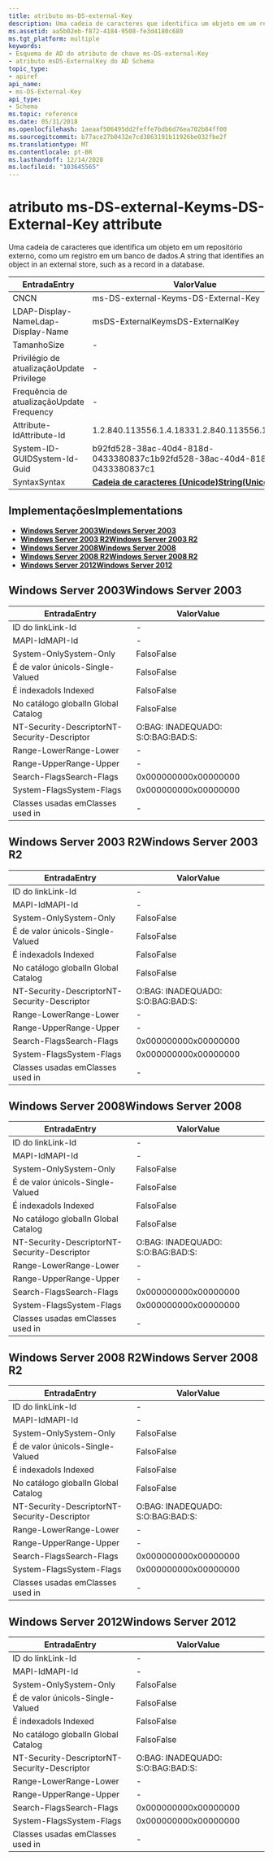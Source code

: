 ```yaml
---
title: atributo ms-DS-external-Key
description: Uma cadeia de caracteres que identifica um objeto em um repositório externo, como um registro em um banco de dados.
ms.assetid: aa5b02eb-f872-4184-9508-fe3d4180c680
ms.tgt_platform: multiple
keywords:
- Esquema de AD do atributo de chave ms-DS-external-Key
- atributo msDS-ExternalKey do AD Schema
topic_type:
- apiref
api_name:
- ms-DS-External-Key
api_type:
- Schema
ms.topic: reference
ms.date: 05/31/2018
ms.openlocfilehash: 1aeaaf506495dd2feffe7bdb6d76ea702b84ff00
ms.sourcegitcommit: b77ace27b0432e7cd3863191b11926be032fbe2f
ms.translationtype: MT
ms.contentlocale: pt-BR
ms.lasthandoff: 12/14/2020
ms.locfileid: "103645565"
---
```

# <a name="ms-ds-external-key-attribute"></a><span data-ttu-id="d50f2-105">atributo ms-DS-external-Key</span><span class="sxs-lookup"><span data-stu-id="d50f2-105">ms-DS-External-Key attribute</span></span>

<span data-ttu-id="d50f2-106">Uma cadeia de caracteres que identifica um objeto em um repositório externo, como um registro em um banco de dados.</span><span class="sxs-lookup"><span data-stu-id="d50f2-106">A string that identifies an object in an external store, such as a record in a database.</span></span>



| <span data-ttu-id="d50f2-107">Entrada</span><span class="sxs-lookup"><span data-stu-id="d50f2-107">Entry</span></span> | <span data-ttu-id="d50f2-108">Valor</span><span class="sxs-lookup"><span data-stu-id="d50f2-108">Value</span></span> |
|-------------------|---------------------------------------------|
| <span data-ttu-id="d50f2-109">CN</span><span class="sxs-lookup"><span data-stu-id="d50f2-109">CN</span></span>                | <span data-ttu-id="d50f2-110">ms-DS-external-Key</span><span class="sxs-lookup"><span data-stu-id="d50f2-110">ms-DS-External-Key</span></span>                          |
| <span data-ttu-id="d50f2-111">LDAP-Display-Name</span><span class="sxs-lookup"><span data-stu-id="d50f2-111">Ldap-Display-Name</span></span> | <span data-ttu-id="d50f2-112">msDS-ExternalKey</span><span class="sxs-lookup"><span data-stu-id="d50f2-112">msDS-ExternalKey</span></span>                            |
| <span data-ttu-id="d50f2-113">Tamanho</span><span class="sxs-lookup"><span data-stu-id="d50f2-113">Size</span></span>              | \-                                          |
| <span data-ttu-id="d50f2-114">Privilégio de atualização</span><span class="sxs-lookup"><span data-stu-id="d50f2-114">Update Privilege</span></span>  | \-                                          |
| <span data-ttu-id="d50f2-115">Frequência de atualização</span><span class="sxs-lookup"><span data-stu-id="d50f2-115">Update Frequency</span></span>  | \-                                          |
| <span data-ttu-id="d50f2-116">Attribute-Id</span><span class="sxs-lookup"><span data-stu-id="d50f2-116">Attribute-Id</span></span>      | <span data-ttu-id="d50f2-117">1.2.840.113556.1.4.1833</span><span class="sxs-lookup"><span data-stu-id="d50f2-117">1.2.840.113556.1.4.1833</span></span>                     |
| <span data-ttu-id="d50f2-118">System-ID-GUID</span><span class="sxs-lookup"><span data-stu-id="d50f2-118">System-Id-Guid</span></span>    | <span data-ttu-id="d50f2-119">b92fd528-38ac-40d4-818d-0433380837c1</span><span class="sxs-lookup"><span data-stu-id="d50f2-119">b92fd528-38ac-40d4-818d-0433380837c1</span></span>        |
| <span data-ttu-id="d50f2-120">Syntax</span><span class="sxs-lookup"><span data-stu-id="d50f2-120">Syntax</span></span>            | [<span data-ttu-id="d50f2-121">**Cadeia de caracteres (Unicode)**</span><span class="sxs-lookup"><span data-stu-id="d50f2-121">**String(Unicode)**</span></span>](s-string-unicode.md) |



## <a name="implementations"></a><span data-ttu-id="d50f2-122">Implementações</span><span class="sxs-lookup"><span data-stu-id="d50f2-122">Implementations</span></span>

-   [<span data-ttu-id="d50f2-123">**Windows Server 2003**</span><span class="sxs-lookup"><span data-stu-id="d50f2-123">**Windows Server 2003**</span></span>](#windows-server-2003)
-   [<span data-ttu-id="d50f2-124">**Windows Server 2003 R2**</span><span class="sxs-lookup"><span data-stu-id="d50f2-124">**Windows Server 2003 R2**</span></span>](#windows-server-2003-r2)
-   [<span data-ttu-id="d50f2-125">**Windows Server 2008**</span><span class="sxs-lookup"><span data-stu-id="d50f2-125">**Windows Server 2008**</span></span>](#windows-server-2008)
-   [<span data-ttu-id="d50f2-126">**Windows Server 2008 R2**</span><span class="sxs-lookup"><span data-stu-id="d50f2-126">**Windows Server 2008 R2**</span></span>](#windows-server-2008-r2)
-   [<span data-ttu-id="d50f2-127">**Windows Server 2012**</span><span class="sxs-lookup"><span data-stu-id="d50f2-127">**Windows Server 2012**</span></span>](#windows-server-2012)

## <a name="windows-server-2003"></a><span data-ttu-id="d50f2-128">Windows Server 2003</span><span class="sxs-lookup"><span data-stu-id="d50f2-128">Windows Server 2003</span></span>



| <span data-ttu-id="d50f2-129">Entrada</span><span class="sxs-lookup"><span data-stu-id="d50f2-129">Entry</span></span> | <span data-ttu-id="d50f2-130">Valor</span><span class="sxs-lookup"><span data-stu-id="d50f2-130">Value</span></span> |
|------------------------|--------------|
| <span data-ttu-id="d50f2-131">ID do link</span><span class="sxs-lookup"><span data-stu-id="d50f2-131">Link-Id</span></span>                | \-           |
| <span data-ttu-id="d50f2-132">MAPI-Id</span><span class="sxs-lookup"><span data-stu-id="d50f2-132">MAPI-Id</span></span>                | \-           |
| <span data-ttu-id="d50f2-133">System-Only</span><span class="sxs-lookup"><span data-stu-id="d50f2-133">System-Only</span></span>            | <span data-ttu-id="d50f2-134">Falso</span><span class="sxs-lookup"><span data-stu-id="d50f2-134">False</span></span>        |
| <span data-ttu-id="d50f2-135">É de valor único</span><span class="sxs-lookup"><span data-stu-id="d50f2-135">Is-Single-Valued</span></span>       | <span data-ttu-id="d50f2-136">Falso</span><span class="sxs-lookup"><span data-stu-id="d50f2-136">False</span></span>        |
| <span data-ttu-id="d50f2-137">É indexado</span><span class="sxs-lookup"><span data-stu-id="d50f2-137">Is Indexed</span></span>             | <span data-ttu-id="d50f2-138">Falso</span><span class="sxs-lookup"><span data-stu-id="d50f2-138">False</span></span>        |
| <span data-ttu-id="d50f2-139">No catálogo global</span><span class="sxs-lookup"><span data-stu-id="d50f2-139">In Global Catalog</span></span>      | <span data-ttu-id="d50f2-140">Falso</span><span class="sxs-lookup"><span data-stu-id="d50f2-140">False</span></span>        |
| <span data-ttu-id="d50f2-141">NT-Security-Descriptor</span><span class="sxs-lookup"><span data-stu-id="d50f2-141">NT-Security-Descriptor</span></span> | <span data-ttu-id="d50f2-142">O:BAG: INADEQUADO: S:</span><span class="sxs-lookup"><span data-stu-id="d50f2-142">O:BAG:BAD:S:</span></span> |
| <span data-ttu-id="d50f2-143">Range-Lower</span><span class="sxs-lookup"><span data-stu-id="d50f2-143">Range-Lower</span></span>            | \-           |
| <span data-ttu-id="d50f2-144">Range-Upper</span><span class="sxs-lookup"><span data-stu-id="d50f2-144">Range-Upper</span></span>            | \-           |
| <span data-ttu-id="d50f2-145">Search-Flags</span><span class="sxs-lookup"><span data-stu-id="d50f2-145">Search-Flags</span></span>           | <span data-ttu-id="d50f2-146">0x00000000</span><span class="sxs-lookup"><span data-stu-id="d50f2-146">0x00000000</span></span>   |
| <span data-ttu-id="d50f2-147">System-Flags</span><span class="sxs-lookup"><span data-stu-id="d50f2-147">System-Flags</span></span>           | <span data-ttu-id="d50f2-148">0x00000000</span><span class="sxs-lookup"><span data-stu-id="d50f2-148">0x00000000</span></span>   |
| <span data-ttu-id="d50f2-149">Classes usadas em</span><span class="sxs-lookup"><span data-stu-id="d50f2-149">Classes used in</span></span>        | \-           |



## <a name="windows-server-2003-r2"></a><span data-ttu-id="d50f2-150">Windows Server 2003 R2</span><span class="sxs-lookup"><span data-stu-id="d50f2-150">Windows Server 2003 R2</span></span>



| <span data-ttu-id="d50f2-151">Entrada</span><span class="sxs-lookup"><span data-stu-id="d50f2-151">Entry</span></span> | <span data-ttu-id="d50f2-152">Valor</span><span class="sxs-lookup"><span data-stu-id="d50f2-152">Value</span></span> |
|------------------------|--------------|
| <span data-ttu-id="d50f2-153">ID do link</span><span class="sxs-lookup"><span data-stu-id="d50f2-153">Link-Id</span></span>                | \-           |
| <span data-ttu-id="d50f2-154">MAPI-Id</span><span class="sxs-lookup"><span data-stu-id="d50f2-154">MAPI-Id</span></span>                | \-           |
| <span data-ttu-id="d50f2-155">System-Only</span><span class="sxs-lookup"><span data-stu-id="d50f2-155">System-Only</span></span>            | <span data-ttu-id="d50f2-156">Falso</span><span class="sxs-lookup"><span data-stu-id="d50f2-156">False</span></span>        |
| <span data-ttu-id="d50f2-157">É de valor único</span><span class="sxs-lookup"><span data-stu-id="d50f2-157">Is-Single-Valued</span></span>       | <span data-ttu-id="d50f2-158">Falso</span><span class="sxs-lookup"><span data-stu-id="d50f2-158">False</span></span>        |
| <span data-ttu-id="d50f2-159">É indexado</span><span class="sxs-lookup"><span data-stu-id="d50f2-159">Is Indexed</span></span>             | <span data-ttu-id="d50f2-160">Falso</span><span class="sxs-lookup"><span data-stu-id="d50f2-160">False</span></span>        |
| <span data-ttu-id="d50f2-161">No catálogo global</span><span class="sxs-lookup"><span data-stu-id="d50f2-161">In Global Catalog</span></span>      | <span data-ttu-id="d50f2-162">Falso</span><span class="sxs-lookup"><span data-stu-id="d50f2-162">False</span></span>        |
| <span data-ttu-id="d50f2-163">NT-Security-Descriptor</span><span class="sxs-lookup"><span data-stu-id="d50f2-163">NT-Security-Descriptor</span></span> | <span data-ttu-id="d50f2-164">O:BAG: INADEQUADO: S:</span><span class="sxs-lookup"><span data-stu-id="d50f2-164">O:BAG:BAD:S:</span></span> |
| <span data-ttu-id="d50f2-165">Range-Lower</span><span class="sxs-lookup"><span data-stu-id="d50f2-165">Range-Lower</span></span>            | \-           |
| <span data-ttu-id="d50f2-166">Range-Upper</span><span class="sxs-lookup"><span data-stu-id="d50f2-166">Range-Upper</span></span>            | \-           |
| <span data-ttu-id="d50f2-167">Search-Flags</span><span class="sxs-lookup"><span data-stu-id="d50f2-167">Search-Flags</span></span>           | <span data-ttu-id="d50f2-168">0x00000000</span><span class="sxs-lookup"><span data-stu-id="d50f2-168">0x00000000</span></span>   |
| <span data-ttu-id="d50f2-169">System-Flags</span><span class="sxs-lookup"><span data-stu-id="d50f2-169">System-Flags</span></span>           | <span data-ttu-id="d50f2-170">0x00000000</span><span class="sxs-lookup"><span data-stu-id="d50f2-170">0x00000000</span></span>   |
| <span data-ttu-id="d50f2-171">Classes usadas em</span><span class="sxs-lookup"><span data-stu-id="d50f2-171">Classes used in</span></span>        | \-           |



## <a name="windows-server-2008"></a><span data-ttu-id="d50f2-172">Windows Server 2008</span><span class="sxs-lookup"><span data-stu-id="d50f2-172">Windows Server 2008</span></span>



| <span data-ttu-id="d50f2-173">Entrada</span><span class="sxs-lookup"><span data-stu-id="d50f2-173">Entry</span></span> | <span data-ttu-id="d50f2-174">Valor</span><span class="sxs-lookup"><span data-stu-id="d50f2-174">Value</span></span> |
|------------------------|--------------|
| <span data-ttu-id="d50f2-175">ID do link</span><span class="sxs-lookup"><span data-stu-id="d50f2-175">Link-Id</span></span>                | \-           |
| <span data-ttu-id="d50f2-176">MAPI-Id</span><span class="sxs-lookup"><span data-stu-id="d50f2-176">MAPI-Id</span></span>                | \-           |
| <span data-ttu-id="d50f2-177">System-Only</span><span class="sxs-lookup"><span data-stu-id="d50f2-177">System-Only</span></span>            | <span data-ttu-id="d50f2-178">Falso</span><span class="sxs-lookup"><span data-stu-id="d50f2-178">False</span></span>        |
| <span data-ttu-id="d50f2-179">É de valor único</span><span class="sxs-lookup"><span data-stu-id="d50f2-179">Is-Single-Valued</span></span>       | <span data-ttu-id="d50f2-180">Falso</span><span class="sxs-lookup"><span data-stu-id="d50f2-180">False</span></span>        |
| <span data-ttu-id="d50f2-181">É indexado</span><span class="sxs-lookup"><span data-stu-id="d50f2-181">Is Indexed</span></span>             | <span data-ttu-id="d50f2-182">Falso</span><span class="sxs-lookup"><span data-stu-id="d50f2-182">False</span></span>        |
| <span data-ttu-id="d50f2-183">No catálogo global</span><span class="sxs-lookup"><span data-stu-id="d50f2-183">In Global Catalog</span></span>      | <span data-ttu-id="d50f2-184">Falso</span><span class="sxs-lookup"><span data-stu-id="d50f2-184">False</span></span>        |
| <span data-ttu-id="d50f2-185">NT-Security-Descriptor</span><span class="sxs-lookup"><span data-stu-id="d50f2-185">NT-Security-Descriptor</span></span> | <span data-ttu-id="d50f2-186">O:BAG: INADEQUADO: S:</span><span class="sxs-lookup"><span data-stu-id="d50f2-186">O:BAG:BAD:S:</span></span> |
| <span data-ttu-id="d50f2-187">Range-Lower</span><span class="sxs-lookup"><span data-stu-id="d50f2-187">Range-Lower</span></span>            | \-           |
| <span data-ttu-id="d50f2-188">Range-Upper</span><span class="sxs-lookup"><span data-stu-id="d50f2-188">Range-Upper</span></span>            | \-           |
| <span data-ttu-id="d50f2-189">Search-Flags</span><span class="sxs-lookup"><span data-stu-id="d50f2-189">Search-Flags</span></span>           | <span data-ttu-id="d50f2-190">0x00000000</span><span class="sxs-lookup"><span data-stu-id="d50f2-190">0x00000000</span></span>   |
| <span data-ttu-id="d50f2-191">System-Flags</span><span class="sxs-lookup"><span data-stu-id="d50f2-191">System-Flags</span></span>           | <span data-ttu-id="d50f2-192">0x00000000</span><span class="sxs-lookup"><span data-stu-id="d50f2-192">0x00000000</span></span>   |
| <span data-ttu-id="d50f2-193">Classes usadas em</span><span class="sxs-lookup"><span data-stu-id="d50f2-193">Classes used in</span></span>        | \-           |



## <a name="windows-server-2008-r2"></a><span data-ttu-id="d50f2-194">Windows Server 2008 R2</span><span class="sxs-lookup"><span data-stu-id="d50f2-194">Windows Server 2008 R2</span></span>



| <span data-ttu-id="d50f2-195">Entrada</span><span class="sxs-lookup"><span data-stu-id="d50f2-195">Entry</span></span> | <span data-ttu-id="d50f2-196">Valor</span><span class="sxs-lookup"><span data-stu-id="d50f2-196">Value</span></span> |
|------------------------|--------------|
| <span data-ttu-id="d50f2-197">ID do link</span><span class="sxs-lookup"><span data-stu-id="d50f2-197">Link-Id</span></span>                | \-           |
| <span data-ttu-id="d50f2-198">MAPI-Id</span><span class="sxs-lookup"><span data-stu-id="d50f2-198">MAPI-Id</span></span>                | \-           |
| <span data-ttu-id="d50f2-199">System-Only</span><span class="sxs-lookup"><span data-stu-id="d50f2-199">System-Only</span></span>            | <span data-ttu-id="d50f2-200">Falso</span><span class="sxs-lookup"><span data-stu-id="d50f2-200">False</span></span>        |
| <span data-ttu-id="d50f2-201">É de valor único</span><span class="sxs-lookup"><span data-stu-id="d50f2-201">Is-Single-Valued</span></span>       | <span data-ttu-id="d50f2-202">Falso</span><span class="sxs-lookup"><span data-stu-id="d50f2-202">False</span></span>        |
| <span data-ttu-id="d50f2-203">É indexado</span><span class="sxs-lookup"><span data-stu-id="d50f2-203">Is Indexed</span></span>             | <span data-ttu-id="d50f2-204">Falso</span><span class="sxs-lookup"><span data-stu-id="d50f2-204">False</span></span>        |
| <span data-ttu-id="d50f2-205">No catálogo global</span><span class="sxs-lookup"><span data-stu-id="d50f2-205">In Global Catalog</span></span>      | <span data-ttu-id="d50f2-206">Falso</span><span class="sxs-lookup"><span data-stu-id="d50f2-206">False</span></span>        |
| <span data-ttu-id="d50f2-207">NT-Security-Descriptor</span><span class="sxs-lookup"><span data-stu-id="d50f2-207">NT-Security-Descriptor</span></span> | <span data-ttu-id="d50f2-208">O:BAG: INADEQUADO: S:</span><span class="sxs-lookup"><span data-stu-id="d50f2-208">O:BAG:BAD:S:</span></span> |
| <span data-ttu-id="d50f2-209">Range-Lower</span><span class="sxs-lookup"><span data-stu-id="d50f2-209">Range-Lower</span></span>            | \-           |
| <span data-ttu-id="d50f2-210">Range-Upper</span><span class="sxs-lookup"><span data-stu-id="d50f2-210">Range-Upper</span></span>            | \-           |
| <span data-ttu-id="d50f2-211">Search-Flags</span><span class="sxs-lookup"><span data-stu-id="d50f2-211">Search-Flags</span></span>           | <span data-ttu-id="d50f2-212">0x00000000</span><span class="sxs-lookup"><span data-stu-id="d50f2-212">0x00000000</span></span>   |
| <span data-ttu-id="d50f2-213">System-Flags</span><span class="sxs-lookup"><span data-stu-id="d50f2-213">System-Flags</span></span>           | <span data-ttu-id="d50f2-214">0x00000000</span><span class="sxs-lookup"><span data-stu-id="d50f2-214">0x00000000</span></span>   |
| <span data-ttu-id="d50f2-215">Classes usadas em</span><span class="sxs-lookup"><span data-stu-id="d50f2-215">Classes used in</span></span>        | \-           |



## <a name="windows-server-2012"></a><span data-ttu-id="d50f2-216">Windows Server 2012</span><span class="sxs-lookup"><span data-stu-id="d50f2-216">Windows Server 2012</span></span>



| <span data-ttu-id="d50f2-217">Entrada</span><span class="sxs-lookup"><span data-stu-id="d50f2-217">Entry</span></span> | <span data-ttu-id="d50f2-218">Valor</span><span class="sxs-lookup"><span data-stu-id="d50f2-218">Value</span></span> |
|------------------------|--------------|
| <span data-ttu-id="d50f2-219">ID do link</span><span class="sxs-lookup"><span data-stu-id="d50f2-219">Link-Id</span></span>                | \-           |
| <span data-ttu-id="d50f2-220">MAPI-Id</span><span class="sxs-lookup"><span data-stu-id="d50f2-220">MAPI-Id</span></span>                | \-           |
| <span data-ttu-id="d50f2-221">System-Only</span><span class="sxs-lookup"><span data-stu-id="d50f2-221">System-Only</span></span>            | <span data-ttu-id="d50f2-222">Falso</span><span class="sxs-lookup"><span data-stu-id="d50f2-222">False</span></span>        |
| <span data-ttu-id="d50f2-223">É de valor único</span><span class="sxs-lookup"><span data-stu-id="d50f2-223">Is-Single-Valued</span></span>       | <span data-ttu-id="d50f2-224">Falso</span><span class="sxs-lookup"><span data-stu-id="d50f2-224">False</span></span>        |
| <span data-ttu-id="d50f2-225">É indexado</span><span class="sxs-lookup"><span data-stu-id="d50f2-225">Is Indexed</span></span>             | <span data-ttu-id="d50f2-226">Falso</span><span class="sxs-lookup"><span data-stu-id="d50f2-226">False</span></span>        |
| <span data-ttu-id="d50f2-227">No catálogo global</span><span class="sxs-lookup"><span data-stu-id="d50f2-227">In Global Catalog</span></span>      | <span data-ttu-id="d50f2-228">Falso</span><span class="sxs-lookup"><span data-stu-id="d50f2-228">False</span></span>        |
| <span data-ttu-id="d50f2-229">NT-Security-Descriptor</span><span class="sxs-lookup"><span data-stu-id="d50f2-229">NT-Security-Descriptor</span></span> | <span data-ttu-id="d50f2-230">O:BAG: INADEQUADO: S:</span><span class="sxs-lookup"><span data-stu-id="d50f2-230">O:BAG:BAD:S:</span></span> |
| <span data-ttu-id="d50f2-231">Range-Lower</span><span class="sxs-lookup"><span data-stu-id="d50f2-231">Range-Lower</span></span>            | \-           |
| <span data-ttu-id="d50f2-232">Range-Upper</span><span class="sxs-lookup"><span data-stu-id="d50f2-232">Range-Upper</span></span>            | \-           |
| <span data-ttu-id="d50f2-233">Search-Flags</span><span class="sxs-lookup"><span data-stu-id="d50f2-233">Search-Flags</span></span>           | <span data-ttu-id="d50f2-234">0x00000000</span><span class="sxs-lookup"><span data-stu-id="d50f2-234">0x00000000</span></span>   |
| <span data-ttu-id="d50f2-235">System-Flags</span><span class="sxs-lookup"><span data-stu-id="d50f2-235">System-Flags</span></span>           | <span data-ttu-id="d50f2-236">0x00000000</span><span class="sxs-lookup"><span data-stu-id="d50f2-236">0x00000000</span></span>   |
| <span data-ttu-id="d50f2-237">Classes usadas em</span><span class="sxs-lookup"><span data-stu-id="d50f2-237">Classes used in</span></span>        | \-           |



 

 




